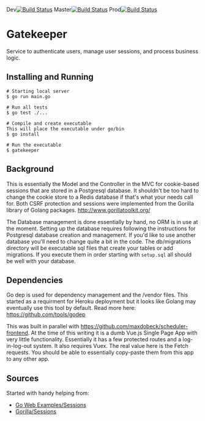 Dev[![Build Status](https://travis-ci.org/maxdobeck/gatekeeper.svg?branch=dev)](https://travis-ci.org/maxdobeck/gatekeeper)
Master[![Build Status](https://travis-ci.org/maxdobeck/gatekeeper.svg?branch=master)](https://travis-ci.org/maxdobeck/gatekeeper)
Prod[![Build Status](https://travis-ci.org/maxdobeck/gatekeeper.svg?branch=prod)](https://travis-ci.org/maxdobeck/gatekeeper)


# Gatekeeper
Service to authenticate users, manage user sessions, and process business logic.

## Installing and Running
```
# Starting local server
$ go run main.go

# Run all tests
$ go test ./...

# Compile and create executable
This will place the executable under go/bin
$ go install

# Run the executable
$ gatekeeper
```

## Background
This is essentially the Model and the Controller in the  MVC for cookie-based sessions that are stored in a Postgresql database.  It shouldn't be too hard to change the cookie store to a Redis database if that's what your needs call for.  Both CSRF protection and sessions were implemented from the Gorilla library of Golang packages.  http://www.gorillatoolkit.org/

The Database management is done essentially by hand, no ORM is in use at the moment.  Setting up the database requires following the instructions for Postgresql database creation and management.  If you'd like to use another database you'll need to change quite a bit in the code.  The db/migrations directory will be executable sql files that create your tables or add migrations.  If you execute them in order starting with `setup.sql` all should be well with your database.

## Dependencies
Go dep is used for dependency management and the /vendor files.  This started as a requirment for Heroku deployment but it looks like Golang may eventually use this tool by default.  Read more here: https://github.com/tools/godep

This was built in parallel with https://github.com/maxdobeck/scheduler-frontend.  At the time of this writing it is a dumb Vue.js Single Page App with very little functionality.  Essentially it has a few protected routes and a log-in-log-out system.  It also requires Vuex.  The real value here is the Fetch requests.  You should be able to essentially copy-paste them from this app to any other app.

## Sources
Started with handy helping from:
* [Go Web Examples/Sessions](https://gowebexamples.com/sessions/)
* [Gorilla/Sessions](https://github.com/gorilla/sessions)
